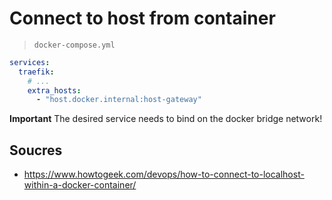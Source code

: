 # Connect to host from container

> `docker-compose.yml`
```yaml
services:
  traefik:
    # ...
    extra_hosts:
      - "host.docker.internal:host-gateway"
```

**Important**
The desired service needs to bind on the docker bridge network!

## Soucres

- https://www.howtogeek.com/devops/how-to-connect-to-localhost-within-a-docker-container/